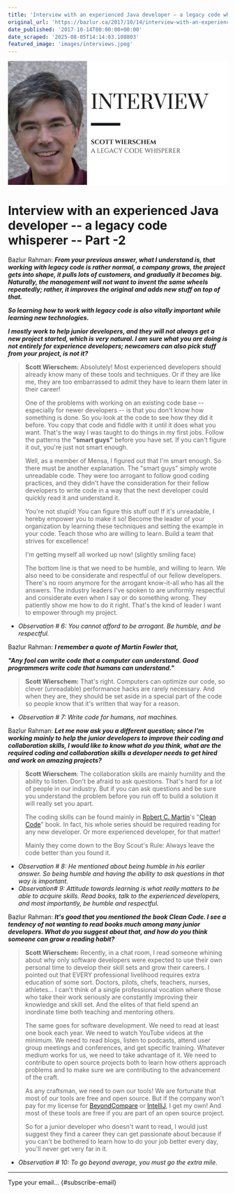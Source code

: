 ```yaml
---
title: 'Interview with an experienced Java developer – a legacy code whisperer – Part -2'
original_url: 'https://bazlur.ca/2017/10/14/interview-with-an-experienced-java-developer-a-legacy-code-whisperer-part-2/'
date_published: '2017-10-14T00:00:00+00:00'
date_scraped: '2025-08-05T14:14:03.108803'
featured_image: 'images/interviews.jpeg'
---
```


![](images/interviews.jpeg)

Interview with an experienced Java developer -- a legacy code whisperer -- Part -2
==================================================================================

Bazlur Rahman: ***From your previous answer, what I understand is, that working with legacy code is rather normal, a company grows, the project gets into shape, it pulls lots of customers, and gradually it becomes big. Naturally, the management will not want to invent the same wheels repeatedly; rather, it improves the original and adds new stuff on top of that.***

***So learning how to work with legacy code is also vitally important while learning new technologies.***

***I mostly work to help junior developers, and they will not always get a new project started, which is very natural. I am sure what you are doing is not entirely for experience developers; newcomers can also pick stuff from your project, is not it?***
> **Scott Wierschem:** Absolutely! Most experienced developers should already know many of these tools and techniques. Or if they are like me, they are too embarrassed to admit they have to learn them later in their career!
>
> One of the problems with working on an existing code base -- especially for newer developers -- is that you don't know how something is done. So you look at the code to see how they did it before. You copy that code and fiddle with it until it does what you want. That's the way I was taught to do things in my first jobs. Follow the patterns the **"smart guys"** before you have set. If you can't figure it out, you're just not smart enough.
>
> Well, as a member of Mensa, I figured out that I'm smart enough. So there must be another explanation. The "smart guys" simply wrote unreadable code. They were too arrogant to follow good coding practices, and they didn't have the consideration for their fellow developers to write code in a way that the next developer could quickly read it and understand it.
>
> You're not stupid! You can figure this stuff out! If it's unreadable, I hereby empower you to make it so! Become the leader of your organization by learning these techniques and setting the example in your code. Teach those who are willing to learn. Build a team that strives for excellence!
>
> I'm getting myself all worked up now! (slightly smiling face)
>
> The bottom line is that we need to be humble, and willing to learn. We also need to be considerate and respectful of our fellow developers. There's no room anymore for the arrogant know-it-all who has all the answers. The industry leaders I've spoken to are uniformly respectful and considerate even when I say or do something wrong. They patiently show me how to do it right. That's the kind of leader I want to empower through my project.

* *Observation # 6: You cannot afford to be arrogant. Be humble, and be respectful.*

Bazlur Rahman: ***I remember a quote of Martin Fowler that,***

***"Any fool can write code that a computer can understand. Good programmers write code that humans can understand."***
> **Scott Wierschem:** That's right. Computers can optimize our code, so clever (unreadable) performance hacks are rarely necessary. And when they are, they should be set aside in a special part of the code so people know that it's written that way for a reason.

* *Observation # 7: Write code for humans, not machines.*

Bazlur Rahman: ***Let me now ask you a different question; since I'm working mainly to help the junior developers to improve their coding and collaboration skills, I would like to know what do you think, what are the required coding and collaboration skills a developer needs to get hired and work on amazing projects?***
> **Scott Wierschem**: The collaboration skills are mainly humility and the ability to listen. Don't be afraid to ask questions. That's hard for a lot of people in our industry. But if you can ask questions and be sure you understand the problem before you run off to build a solution it will really set you apart.
>
> The coding skills can be found mainly in [Robert C. Martin](https://en.wikipedia.org/wiki/Robert_Cecil_Martin)'s "[Clean Code](https://www.amazon.com/Clean-Code-Handbook-Software-Craftsmanship/dp/0132350882)" book. In fact, his whole series should be required reading for any new developer. Or more experienced developer, for that matter!
>
> Mainly they come down to the Boy Scout's Rule: Always leave the code better than you found it.

* *Observation # 8: He mentioned about being humble in his earlier answer. So being humble and having the ability to ask questions in that way is important.*
* *Observation# 9: Attitude towards learning is what really matters to be able to acquire skills. Read books, talk to the experienced developers, and most importantly, be humble and respectful.*

Bazlur Rahman: ***It's good that you mentioned the book Clean Code. I see a tendency of not wanting to read books much among many junior developers. What do you suggest about that, and how do you think someone can grow a reading habit?***
> **Scott Wierschem:** Recently, in a chat room, I read someone whining about why only software developers were expected to use their own personal time to develop their skill sets and grow their careers. I pointed out that EVERY professional livelihood requires extra education of some sort. Doctors, pilots, chefs, teachers, nurses, athletes... I can't think of a single professional vocation where those who take their work seriously are constantly improving their knowledge and skill set. And the elites of that field spend an inordinate time both teaching and mentoring others.
>
> The same goes for software development. We need to read at least one book each year. We need to watch YouTube videos at the minimum. We need to read blogs, listen to podcasts, attend user group meetings and conferences, and get specific training. Whatever medium works for us, we need to take advantage of it. We need to contribute to open source projects both to learn how others approach problems and to make sure we are contributing to the advancement of the craft.
>
> As any craftsman, we need to own our tools! We are fortunate that most of our tools are free and open source. But if the company won't pay for my license for [BeyondCompare](https://www.scootersoftware.com/) or [IntelliJ](https://www.jetbrains.com/idea/), I get my own! And most of these tools are free if you are part of an open source project.
>
> So for a junior developer who doesn't want to read, I would just suggest they find a career they can get passionate about because if you can't be bothered to learn how to do your job better every day, you'll never get very far in it.

* *Observation # 10: To go beyond average, you must go the extra mile.*

*** ** * ** ***

Type your email... {#subscribe-email}
